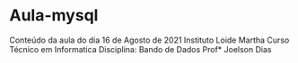 # Aula-mysql

Conteúdo da aula do dia 16 de Agosto de 2021
Instituto Loide Martha 
Curso Técnico em Informatica 
Disciplina: Bando de Dados
Prof* Joelson Dias